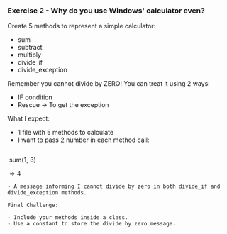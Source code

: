 ### Exercise 2 - Why do you use Windows' calculator even?

Create 5 methods to represent a simple calculator:
  - sum  
  - subtract  
  - multiply  
  - divide_if  
  - divide_exception  

Remember you cannot divide by ZERO! You can treat it using 2 ways:
- IF condition
- Rescue -> To get the exception

What I expect:
- 1 file with 5 methods to calculate
- I want to pass 2 number in each method call:  
  ```
  sum(1, 3)   

  => 4
  ```
- A message informing I cannot divide by zero in both divide_if and divide_exception methods.

Final Challenge:

- Include your methods inside a class.
- Use a constant to store the divide by zero message.
